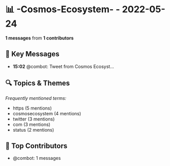 # 📊 -Cosmos-Ecosystem- - 2022-05-24
**1 messages** from **1 contributors**

## 💬 Key Messages
- **15:02** @combot: [‌‌‌‌‎⁠](https://twitter.com/CosmosEcosystem/status/1529115643332726788)Tweet from Cosmos Ecosyst...

## 🔍 Topics & Themes
*Frequently mentioned terms:*
- https (5 mentions)
- cosmosecosystem (4 mentions)
- twitter (3 mentions)
- com (3 mentions)
- status (2 mentions)

## 👥 Top Contributors
- @combot: 1 messages
